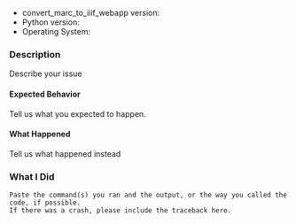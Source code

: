 * convert_marc_to_iiif_webapp version:
* Python version:
* Operating System:

### Description
Describe your issue

#### Expected Behavior
Tell us what you expected to happen.

#### What Happened
Tell us what happened instead

### What I Did

```
Paste the command(s) you ran and the output, or the way you called the code, if possible.
If there was a crash, please include the traceback here.
```
